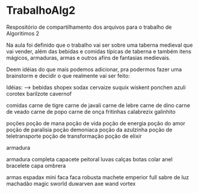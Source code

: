 # TrabalhoAlg2
Respositório de compartilhamento dos arquivos para o trabalho de Algoritimos 2

Na aula foi definido que o trabalho vai ser sobre uma taberna medieval que vai vender, além das bebidas e comidas típicas de taberna e também itens mágicos, armaduras, armas e outros afins de fantasias medievais.

Deem idéias do que mais podemos adicionar, pra podermos fazer uma brainstorm e decidir o que realmente vai ser feito:

Idéias: -->
bebidas
shopex
sodax
cervaize
suquix
wiskent
ponchen
azuli
corotex
barilzote
cavernof


comidas
carne de tigre
carne de javali
carne de lebre
carne de dino
carne de veado
carne de popo
carne de onça
fritinhas
calabrezix
galinhito

poções
poção de mana
poção de vida
poção de energia
poção do amor
poção de paralisia
poção demoniaca
poção da azulzinha
poção de teletransporte
poção de transformação
poção de elixir

armadura

armadura completa
capacete
peitoral
luvas
calças
botas
colar
anel
bracelete
capa
ombrera

armas
espadax
mini faca
faca robusta
machete
emperior full
sabre de luz 
machadão
magic sworld
duwarven axe
wand vortex
